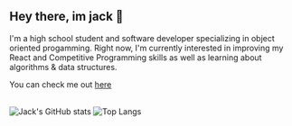 ## Hey there, im jack 👋

I'm a high school student and software developer specializing in object oriented progamming.
Right now, I'm currently interested in improving my React and Competitive Programming skills as well as learning about algorithms & data structures.

You can check me out <a href="https://hand-burger.github.io/portfolio/" target="_blank">here</a><br><br>

![Jack's GitHub stats](https://github-readme-stats.vercel.app/api?username=hand-burger&show_icons=true&theme=radical)
![Top Langs](https://github-readme-stats.vercel.app/api/top-langs/?username=hand-burger&layout=compact&theme=radical)


